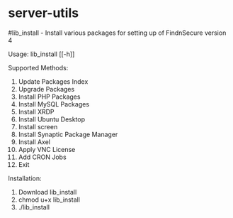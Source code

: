 server-utils
============

#lib_install - Install various packages for setting up of FindnSecure version 4

Usage:
lib_install [[-h]]

Supported Methods:
1) Update Packages Index
2) Upgrade Packages
3) Install PHP Packages
4) Install MySQL Packages
5) Install XRDP
6) Install Ubuntu Desktop
7) Install screen
8) Install Synaptic Package Manager
9) Install Axel
10) Apply VNC License
11) Add CRON Jobs
0) Exit

Installation:
1) Download lib_install
2) chmod u+x lib_install
3) ./lib_install
